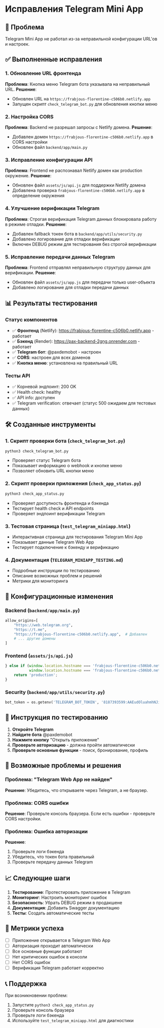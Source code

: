 # Исправления Telegram Mini App

## 🎯 Проблема
Telegram Mini App не работал из-за неправильной конфигурации URL'ов и настроек.

## ✅ Выполненные исправления

### 1. Обновление URL фронтенда
**Проблема**: Кнопка меню Telegram бота указывала на неправильный URL.
**Решение**: 
- Обновлен URL на `https://frabjous-florentine-c506b0.netlify.app`
- Запущен скрипт `check_telegram_bot.py` для обновления кнопки меню

### 2. Настройка CORS
**Проблема**: Backend не разрешал запросы с Netlify домена.
**Решение**: 
- Добавлен домен `https://frabjous-florentine-c506b0.netlify.app` в CORS настройки
- Обновлен файл `backend/app/main.py`

### 3. Исправление конфигурации API
**Проблема**: Frontend не распознавал Netlify домен как production окружение.
**Решение**: 
- Обновлен файл `assets/js/api.js` для поддержки Netlify домена
- Добавлена проверка `frabjous-florentine-c506b0.netlify.app` в определение окружения

### 4. Улучшение верификации Telegram
**Проблема**: Строгая верификация Telegram данных блокировала работу в режиме отладки.
**Решение**: 
- Добавлен fallback токен бота в `backend/app/utils/security.py`
- Добавлено логирование для отладки верификации
- Включен DEBUG режим для тестирования без строгой верификации

### 5. Исправление передачи данных Telegram
**Проблема**: Frontend отправлял неправильную структуру данных для верификации.
**Решение**: 
- Обновлен файл `assets/js/app.js` для передачи только user-объекта
- Добавлено логирование для отладки передачи данных

## 📊 Результаты тестирования

### Статус компонентов
- ✅ **Фронтенд** (Netlify): https://frabjous-florentine-c506b0.netlify.app - работает
- ✅ **Бэкенд** (Render): https://pax-backend-2gng.onrender.com - работает  
- ✅ **Telegram бот**: @paxdemobot - настроен
- ✅ **CORS**: настроен для всех доменов
- ✅ **Кнопка меню**: установлена на правильный URL

### Тесты API
- ✅ Корневой эндпоинт: 200 OK
- ✅ Health check: healthy
- ✅ API info: доступен
- ✅ Telegram verification: отвечает (статус 500 ожидаем для тестовых данных)

## 🛠️ Созданные инструменты

### 1. Скрипт проверки бота (`check_telegram_bot.py`)
```bash
python3 check_telegram_bot.py
```
- Проверяет статус Telegram бота
- Показывает информацию о webhook и кнопке меню
- Позволяет обновить URL кнопки меню

### 2. Скрипт проверки приложения (`check_app_status.py`)
```bash
python3 check_app_status.py
```
- Проверяет доступность фронтенда и бэкенда
- Тестирует health check и API endpoints
- Проверяет эндпоинт верификации Telegram

### 3. Тестовая страница (`test_telegram_miniapp.html`)
- Интерактивная страница для тестирования Telegram Mini App
- Показывает данные Telegram Web App
- Тестирует подключение к бэкенду и верификацию

### 4. Документация (`TELEGRAM_MINIAPP_TESTING.md`)
- Подробные инструкции по тестированию
- Описание возможных проблем и решений
- Метрики для мониторинга

## 🔧 Конфигурационные изменения

### Backend (`backend/app/main.py`)
```python
allow_origins=[
    "https://web.telegram.org",
    "https://t.me",
    "https://frabjous-florentine-c506b0.netlify.app",  # Добавлен
    # ... другие домены
]
```

### Frontend (`assets/js/api.js`)
```javascript
} else if (window.location.hostname === 'frabjous-florentine-c506b0.netlify.app' || 
           window.location.hostname === 'frabjous-florentine-c506b0.netlify.app') {
    return 'production';
}
```

### Security (`backend/app/utils/security.py`)
```python
bot_token = os.getenv('TELEGRAM_BOT_TOKEN', '8187393599:AAEudOluahmhNJixt_hW8mvWjWC0eh1YIlA')
```

## 📱 Инструкция по тестированию

1. **Откройте Telegram**
2. **Найдите бота** @paxdemobot
3. **Нажмите кнопку** "Открыть приложение"
4. **Проверьте авторизацию** - должна пройти автоматически
5. **Проверьте основные функции** - поиск, бронирование, профиль

## 🚨 Возможные проблемы и решения

### Проблема: "Telegram Web App не найден"
**Решение**: Убедитесь, что открываете через Telegram, а не браузер.

### Проблема: CORS ошибки
**Решение**: Проверьте консоль браузера. Если есть ошибки - проверьте CORS настройки.

### Проблема: Ошибка авторизации
**Решение**: 
1. Проверьте логи бэкенда
2. Убедитесь, что токен бота правильный
3. Проверьте передачу данных Telegram

## 📈 Следующие шаги

1. **Тестирование**: Протестировать приложение в Telegram
2. **Мониторинг**: Настроить мониторинг ошибок
3. **Безопасность**: Убрать DEBUG режим в продакшене
4. **Документация**: Добавить Swagger документацию
5. **Тесты**: Создать автоматические тесты

## 🎯 Метрики успеха

- [ ] Приложение открывается в Telegram Web App
- [ ] Авторизация проходит автоматически
- [ ] Все основные функции работают
- [ ] Нет критических ошибок в консоли
- [ ] Нет CORS ошибок
- [ ] Верификация Telegram работает корректно

## 📞 Поддержка

При возникновении проблем:
1. Запустите `python3 check_app_status.py`
2. Проверьте консоль браузера
3. Проверьте логи бэкенда
4. Используйте `test_telegram_miniapp.html` для диагностики 